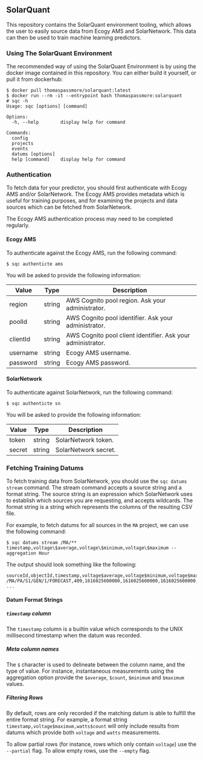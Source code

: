 ## SolarQuant

This repository contains the SolarQuant environment tooling, which allows
the user to easily source data from Ecogy AMS and SolarNetwork. This data
can then be used to train machine learning predictors.

### Using The SolarQuant Environment

The recommended way of using the SolarQuant Environment is by using the
docker image contained in this repository. You can either build it yourself,
or pull it from dockerhub:

```shell
$ docker pull thomaspassmore/solarquant:latest
$ docker run --rm -it --entrypoint bash thomaspassmore:solarquant
# sqc -h
Usage: sqc [options] [command]

Options:
  -h, --help        display help for command

Commands:
  config
  projects
  events
  datums [options]
  help [command]    display help for command
```

### Authentication

To fetch data for your predictor, you should first authenticate with Ecogy
AMS and/or SolarNetwork. The Ecogy AMS provides metadata which is useful for
training purposes, and for examining the projects and data sources which
can be fetched from SolarNetwork.

The Ecogy AMS authentication process may need to be completed regularly.

#### Ecogy AMS

To authenticate against the Ecogy AMS, run the following command:

```shell
$ sqc authenticte ams
```

You will be asked to provide the following information:

| Value    | Type   | Description                                                 |
|----------|--------|-------------------------------------------------------------|
| region   | string | AWS Cognito pool region. Ask your administrator.            |
| poolId   | string | AWS Cognito pool identifier. Ask your administrator.        |
| clientId | string | AWS Cognito pool client identifier. Ask your administrator. |
| username | string | Ecogy AMS username.                                         |
| password | string | Ecogy AMS password.                                         |

#### SolarNetwork

To authenticate against SolarNetwork, run the following command:

```shell
$ sqc authenticte sn
```

You will be asked to provide the following information:

| Value  | Type   | Description          |
|--------|--------|----------------------|
| token  | string | SolarNetwork token.  |
| secret | string | SolarNetwork secret. |

### Fetching Training Datums

To fetch training data from SolarNetwork, you should use the `sqc datums stream` command.
The stream command accepts a source string and a format string. The source string is
an expression which SolarNetwork uses to establish which sources you are requesting,
and accepts wildcards. The format string is a string which represents the columns of
the resulting CSV file.

For example, to fetch datums for all sources in the `MA` project, we can use the following
command:

```shell
$ sqc datums stream /MA/** timestamp,voltage\$average,voltage\$minimum,voltage\$maximum --aggregation Hour
```

The output should look something like the following:

```
sourceId,objectId,timestamp,voltage$average,voltage$minimum,voltage$maximum
/MA/PA/S1/GEN/1/FORECAST,409,1616025600000,1616025600000,1616025600000,1616025600000
...
```

#### Datum Format Strings

##### `timestamp` column

The `timestamp` column is a builtin value which corresponds to the UNIX millisecond timestamp when
the datum was recorded.

##### Meta column names

The `$` character is used to delineate between the column name, and the type of value.
For instance, instantaneous measurements using the aggregation option provide the `$average`,
`$count`, `$minimum` and `$maximum` values.

##### Filtering Rows

By default, rows are only recorded if the matching datum is able to fulfill the entire format
string. For example, a format string `timestamp,voltage$maximum,watts$count` will only include
results from datums which provide both `voltage` and `watts` measurements.

To allow partial rows (for instance, rows which only contain `voltage`) use the `--partial` flag.
To allow empty rows, use the `--empty` flag.
